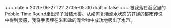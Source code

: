 +++
date = 2020-06-27T22:27:05-05:00
draft = false
+++
被我落在浴室里的Pebble Time Round里出现了凝结水雾。从如何复活溺水状态的苍蝇的都市传说中得到灵感，我将手表埋在米和盐的混合物中成功地吸出了水汽。
